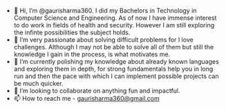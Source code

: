 - 👋 Hi, I’m @gaurisharma360.
I did my Bachelors in Technology in Computer Science and Engineering. As of now I have immense interest to do work in fields of health and security.
However I am still exploring the infinte possibilities the subject holds.
- 👀 I’m very passionate about solving difficult problems for I love challenges. Although I may not be able to solve all of them but still the knowledge I gain in the process, is what motivates me.
- 🌱 I’m currently polishing my knowledge about already known languages and exploring them in depth, for strong fundamentals help you in long run and then the pace with which I can implement possible projects can be much quicker.
- 💞️ I’m looking to collaborate on anything fun and impactful.
- 📫 How to reach me - gaurisharma360@gmail.com


<!---
gaurisharma360/gaurisharma360 is a ✨ special ✨ repository because its `README.md` (this file) appears on your GitHub profile.
You can click the Preview link to take a look at your changes.
--->
